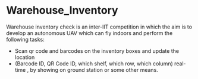 # Warehouse_Inventory

Warehouse inventory check is an inter-IIT competition in which the aim is to develop an autonomous UAV which can fly indoors and perform the following tasks:

- Scan qr code and barcodes on the inventory boxes and update the location
- (Barcode ID, QR Code ID, which shelf, which row, which column) real-time , by showing   on   ground   station   or   some   other   means.
